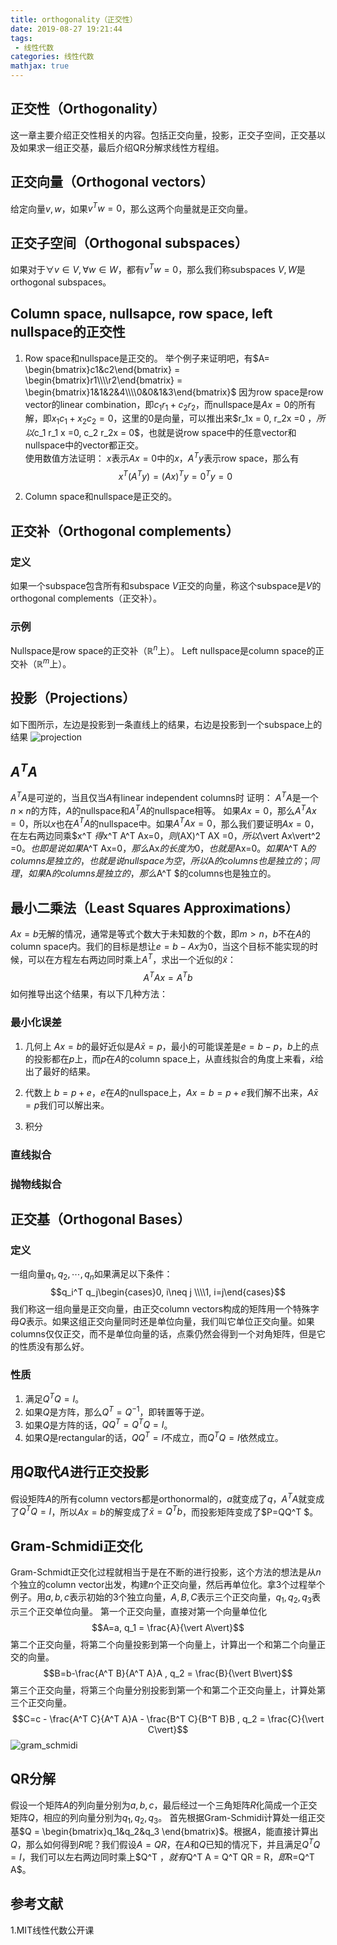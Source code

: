 ```yaml
---
title: orthogonality（正交性）
date: 2019-08-27 19:21:44
tags:
 - 线性代数
categories: 线性代数
mathjax: true
---
```


## 正交性（Orthogonality）
这一章主要介绍正交性相关的内容。包括正交向量，投影，正交子空间，正交基以及如果求一组正交基，最后介绍QR分解求线性方程组。

## 正交向量（Orthogonal vectors）
给定向量$v,w$，如果$v^T w = 0$，那么这两个向量就是正交向量。

## 正交子空间（Orthogonal subspaces）
如果对于$\forall v\in V, \forall w\in W$，都有$v^T w = 0$，那么我们称subspaces $V,W$是orthogonal subspaces。

## Column space, nullsapce, row space, left nullspace的正交性
1. Row space和nullspace是正交的。
举个例子来证明吧，有$A= \begin{bmatrix}c1&c2\end{bmatrix} = \begin{bmatrix}r1\\\\r2\end{bmatrix} = \begin{bmatrix}1&1&2&4\\\\0&0&1&3\end{bmatrix}$
因为row space是row vector的linear combination，即$c_1 r_1+c_2 r_2$，而nullspace是$Ax=0$的所有解，即$x_1 c_1+x_2c_2  = 0$，这里的$0$是向量，可以推出来$r_1x = 0, r_2x =0 $，所以$c_1 r_1 x =0, c_2 r_2x = 0$，也就是说row space中的任意vector和nullspace中的vector都正交。  
使用数值方法证明：
$x$表示$Ax=0$中的$x$，$A^Ty$表示row space，那么有
$$x^T (A^T y) = (Ax)^T y = 0^T y = 0$$

2. Column space和nullspace是正交的。

## 正交补（Orthogonal complements）
### 定义
如果一个subspace包含所有和subspace $V$正交的向量，称这个subspace是$V$的orthogonal complements（正交补）。

### 示例
Nullspace是row space的正交补（$\mathbb{R}^n$上）。
Left nullspace是column space的正交补（$\mathbb{R}^m$上）。


## 投影（Projections）
如下图所示，左边是投影到一条直线上的结果，右边是投影到一个subspace上的结果
![projection](projection.jpg)

##  $A^T A$
$A^T A$是可逆的，当且仅当$A$有linear independent columns时
证明：
$A^TA$是一个$n\times n$的方阵，$A$的nullspace和$A^T A$的nullspace相等。
如果$Ax= 0$，那么$A^T Ax = 0$，所以$x$也在$A^T A$的nullspace中。如果$A^T Ax=0$，那么我们要证明$Ax=0$，在左右两边同乘$x^T $得$x^T A^T Ax=0$，则$(AX)^T AX =0$，所以$\vert Ax\vert^2 =0$。也即是说如果$A^T Ax=0$，那么$Ax$的长度为$0$，也就是$Ax=0$。
如果$A^T A$的columns是独立的，也就是说nullspace为空，所以$A$的columns也是独立的；同理，如果$A$的columns是独立的，那么$A^T $的columns也是独立的。

## 最小二乘法（Least Squares Approximations）
$Ax=b$无解的情况，通常是等式个数大于未知数的个数，即$m\gt n$，$b$不在$A$的column space内。我们的目标是想让$e=b-Ax$为$0$，当这个目标不能实现的时候，可以在方程左右两边同时乘上$A^T$，求出一个近似的$\hat{x}$：
$$A^TAx = A^Tb$$
如何推导出这个结果，有以下几种方法：

### 最小化误差
1. 几何上
$Ax=b$的最好近似是$A\bar{x} = p$，最小的可能误差是$e=b-p$，$b$上的点的投影都在$p$上，而$p$在$A$的column space上，从直线拟合的角度上来看，$\bar{x}$给出了最好的结果。
2. 代数上
$b=p+e$，$e$在$A$的nullspace上，$Ax=b=p+e$我们解不出来，$A\bar{x} = p$我们可以解出来。

3. 积分

### 直线拟合

### 抛物线拟合

## 正交基（Orthogonal Bases）
### 定义
一组向量$q_1, q_2, \cdots , q_n$如果满足以下条件：
$$q_i^T q_j\begin{cases}0, i\neq j \\\\1, i=j\end{cases}$$
我们称这一组向量是正交向量，由正交column vectors构成的矩阵用一个特殊字母$Q$表示。如果这组正交向量同时还是单位向量，我们叫它单位正交向量。如果columns仅仅正交，而不是单位向量的话，点乘仍然会得到一个对角矩阵，但是它的性质没有那么好。

### 性质
1. 满足$Q^T Q=I$。
2. 如果$Q$是方阵，那么$Q^T = Q^{-1}$，即转置等于逆。
3. 如果$Q$是方阵的话，$QQ^T = Q^T Q= I$。
4. 如果$Q$是rectangular的话，$QQ^T =I$不成立，而$Q^T Q =I$依然成立。 

## 用$Q$取代$A$进行正交投影
假设矩阵$A$的所有column vectors都是orthonormal的，$a$就变成了$q$，$A^T A$就变成了$Q^T Q=I$，所以$Ax=b$的解变成了$\bar{x} = Q^T b$，而投影矩阵变成了$P=QQ^T $。

## Gram-Schmidi正交化
Gram-Schmidt正交化过程就相当于是在不断的进行投影，这个方法的想法是从$n$个独立的column vector出发，构建$n$个正交向量，然后再单位化。拿$3$个过程举个例子。用$a,b,c$表示初始的$3$个独立向量，$A,B,C$表示三个正交向量，$q_1, q_2,q_3$表示三个正交单位向量。
第一个正交向量，直接对第一个向量单位化
$$A=a, q_1 = \frac{A}{\vert A\vert}$$
第二个正交向量，将第二个向量投影到第一个向量上，计算出一个和第二个向量正交的向量。
$$B=b-\frac{A^T B}{A^T A}A , q_2 = \frac{B}{\vert B\vert}$$
第三个正交向量，将第三个向量分别投影到第一个和第二个正交向量上，计算处第三个正交向量。
$$C=c - \frac{A^T C}{A^T A}A - \frac{B^T C}{B^T B}B , q_2 = \frac{C}{\vert C\vert}$$
![gram_schmidi](gram_schmidi.jpg)

## QR分解
假设一个矩阵$A$的列向量分别为$a,b,c$，最后经过一个三角矩阵$R$化简成一个正交矩阵$Q$，相应的列向量分别为$q_1,q_2,q_3$。
首先根据Gram-Schmidi计算处一组正交基$Q = \begin{bmatrix}q_1&q_2&q_3 \end{bmatrix}$。根据$A$，能直接计算出$Q$，那么如何得到$R$呢？我们假设$A=QR$，在$A$和$Q$已知的情况下，并且满足$Q^T Q = I$，我们可以左右两边同时乘上$Q^T $，就有$Q^T A = Q^T QR = R$，即$R=Q^T A$。

## 参考文献
1.MIT线性代数公开课
